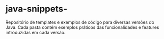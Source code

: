 # java-snippets-
Repositório de templates e exemplos de código para diversas versões do Java. Cada pasta contém exemplos práticos das funcionalidades e features introduzidas em cada versão.
